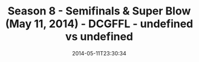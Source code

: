 ---
title: Season 8 - Semifinals & Super Blow (May 11, 2014) - DCGFFL - undefined vs undefined
teams-score:
- team: ''
  score:
- team: ''
  score: 24
mvp: 'Carolina: Jared Calfee, Pacific Blue: Buggsy Stokes'
game-ball: N/A
sportsperson: ''
season: 8
week:
date: '2014-05-11T23:30:34'
pageid: season-8-semifinals-super-blow-may-11-2014-4579-vs-4588
---